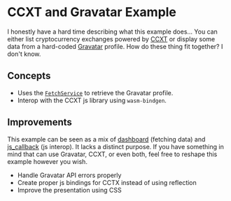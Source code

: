# CCXT and Gravatar Example

I honestly have a hard time describing what this example does...
You can either list cryptocurrency exchanges powered by [CCXT] or display some data from a hard-coded [Gravatar] profile.
How do these thing fit together? I don't know.

## Concepts

- Uses the [`FetchService`] to retrieve the Gravatar profile.
- Interop with the CCXT js library using `wasm-bindgen`.

## Improvements

This example can be seen as a mix of [dashboard](../dashboard) (fetching data) and [js_callback](../js_callback) (js interop).
It lacks a distinct purpose.
If you have something in mind that can use Gravatar, CCXT, or even both, feel free to reshape this example however you wish.

- Handle Gravatar API errors properly
- Create proper js bindings for CCTX instead of using reflection
- Improve the presentation using CSS

[ccxt]: https://github.com/ccxt/ccxt
[gravatar]: https://gravatar.com
[`fetchservice`]: https://docs.rs/yew/latest/yew/services/fetch/struct.FetchService.html

